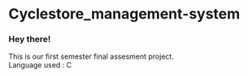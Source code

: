 # Cyclestore_management-system
<h3>Hey there!</h3> 
This is our first semester final assesment project.
<br>
Language used : C
